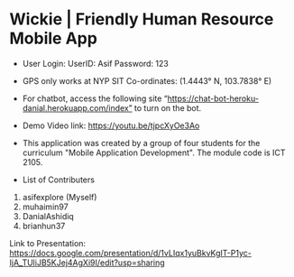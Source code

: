 # Wickie | Friendly Human Resource Mobile App
* User Login: UserID: Asif Password: 123

* GPS only works at NYP SIT Co-ordinates: (1.4443° N, 103.7838° E)

* For chatbot, access the following site “https://chat-bot-heroku-danial.herokuapp.com/index” to turn on the bot. 

* Demo Video link: https://youtu.be/tjpcXyOe3Ao

* This application was created by a group of four students for the curriculum "Mobile Application Development". The module code is ICT 2105. 

* List of Contributers 
1. asifexplore (Myself) 
2. muhaimin97
3. DanialAshidiq
4. brianhun37

Link to Presentation: https://docs.google.com/presentation/d/1vLIqx1yuBkvKgIT-P1yc-IjA_TUliJB5KJej4AgXi9I/edit?usp=sharing
